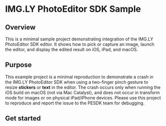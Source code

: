 <div>

  <h1>IMG.LY PhotoEditor SDK Sample</h1>

  <h2>Overview</h2>

  <p align="left">
    This is a minimal sample project demonstrating integration of the IMG.LY PhotoEditor SDK editor. It shows how to pick or capture an image, launch the editor, and display the edited result on iOS, iPad, and macOS.
  </p>
</div>

## Purpose

This example project is a minimal reproduction to demonstrate a crash in the IMG.LY PhotoEditor SDK when using a two-finger pinch gesture to resize **stickers** or **text** in the editor. The crash occurs only when running the iOS build on macOS (not via Mac Catalyst), and does not occur in transform mode for images or on physical iPad/iPhone devices. Please use this project to reproduce and report the issue to the PESDK team for debugging.

## Get started
